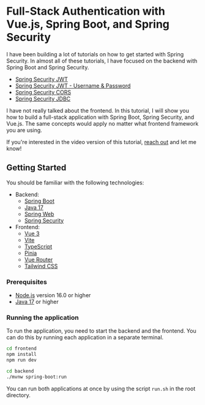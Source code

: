 # Full-Stack Authentication with Vue.js, Spring Boot, and Spring Security

I have been building a lot of tutorials on how to get started with Spring Security. In almost all of these tutorials, I have focused on the backend with Spring Boot and Spring Security.

- [Spring Security JWT](https://youtu.be/KYNR5js2cXE)
- [Spring Security JWT - Username & Password](https://youtu.be/UaB-0e76LdQ)
- [Spring Security CORS](https://youtu.be/HRwlT_etr60)
- [Spring Security JDBC](https://youtu.be/d7ZmZFbE_qY)

I have not really talked about the frontend. In this tutorial, I will show you how to build a full-stack application with Spring Boot, Spring Security, and Vue.js. The same concepts would apply no matter what frontend framework you are using.

If you're interested in the video version of this tutorial, [reach out](https://twitter.com/therealdanvega) and let me know!

## Getting Started

You should be familiar with the following technologies:

- Backend:
  - [Spring Boot](https://spring.io/projects/spring-boot)
  - [Java 17](https://openjdk.org/projects/jdk/17/)
  - [Spring Web](https://docs.spring.io/spring-framework/docs/current/reference/html/web.html#spring-web)
  - [Spring Security](https://spring.io/projects/spring-security)
- Frontend:
  - [Vue 3](https://vuejs.org/)
  - [Vite](https://vitejs.dev/)
  - [TypeScript](https://www.typescriptlang.org/)
  - [Pinia](https://pinia.vuejs.org/)
  - [Vue Router](https://router.vuejs.org/)
  - [Tailwind CSS](https://tailwindcss.com/)

### Prerequisites

- [Node.js](https://nodejs.org/) version 16.0 or higher
- [Java 17](https://openjdk.org/projects/jdk/17/) or higher

### Running the application

To run the application, you need to start the backend and the frontend. You can do this by running each application in a separate terminal.

```bash
cd frontend
npm install
npm run dev
```

```bash
cd backend
./mvnw spring-boot:run
```

You can run both applications at once by using the script `run.sh` in the root directory.
